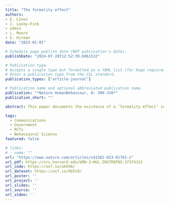```yaml
---
title: "The formality effect"
authors:
- E. Linos
- J. Lasky-Fink
- admin
- L. Moore
- E. Kirman
date: "2023-01-01"

# Schedule page publish date (NOT publication's date).
publishDate: "2024-07-28T12:52:39.696153Z"

# Publication type.
# Accepts a single type but formatted as a YAML list (for Hugo requirements).
# Enter a publication type from the CSL standard.
publication_types: ["article-journal"]

# Publication name and optional abbreviated publication name.
publication: "*Nature HumanBehaviour, 8: 300-310*"
publication_short: ""

abstract: This paper documents the existence of a ‘formality effect’ in government communications. Across three online studies and three field experiments in different policy contexts (total N = 67,632), we show that, contrary to researcher and practitioner predictions, formal government communications are more effective at influencing resident behaviour than informal government communications. In exploring mechanisms, we show that formality operates as a heuristic for credibility and importance. Recipients view the source of a formal letter as more competent and trustworthy, and view the request itself as more important to take action on, despite no evidence of change in comprehension or in perceived ease of taking action. These findings have immediate implications for government communicators and open the door for a renewed focus on how the design and presentation of information impacts behaviour.

tags:
  - Communications
  - Government
  - RCTs
  - Behavioural Science
featured: false

# links:
# - name: ""
url: "https://www.nature.com/articles/s41562-023-01761-z"
url_pdf: https://nrs.harvard.edu/URN-3:HUL.INSTREPOS:37374153
url_code: https://osf.io/akh9b/
url_dataset: https://osf.io/kb5t8/
url_poster: ''
url_project: ''
url_slides: ''
url_source: ''
url_video: ''
---
```

